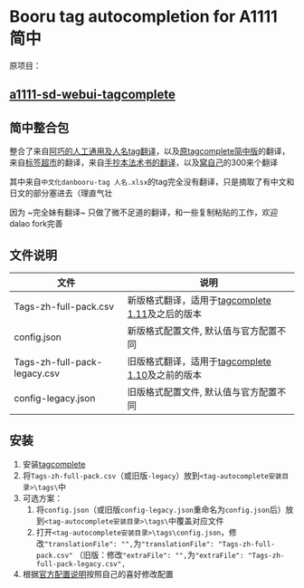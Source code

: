 # Booru tag autocompletion for A1111 简中

原项目：
## [a1111-sd-webui-tagcomplete](https://github.com/DominikDoom/a1111-sd-webui-tagcomplete)


## 简中整合包

整合了来自[阿巧的人工通用及人名tag翻译](https://ngabbs.com/read.php?tid=33869519)，以及[原tagcomplete简中版](https://github.com/sgmklp/tag-for-autocompletion-with-translation)的翻译，来自[标签超市](https://github.com/wfjsw/danbooru-diffusion-prompt-builder)的翻译，来自[手抄本法术书的翻译](https://docs.google.com/spreadsheets/d/14Gg1kIGWdZGXyCC8AgYVT0lqI6IivLzZOdIT3QMWwVI/)，以及[窝自己](https://github.com/byzod/a1111-sd-webui-tagcomplete-CN)的300来个翻译

其中来自`中文化danbooru-tag 人名.xlsx`的tag完全没有翻译，只是摘取了有中文和日文的部分塞进去（理直气壮

因为 ~完全妹有翻译~ 只做了微不足道的翻译，和一些复制粘贴的工作，欢迎dalao fork完善


## 文件说明

文件|说明
---|---
Tags-zh-full-pack.csv  | 新版格式翻译，适用于[tagcomplete 1.11](https://github.com/DominikDoom/a1111-sd-webui-tagcomplete/releases/tag/1.11.0)及之后的版本
config.json  | 新版格式配置文件, 默认值与官方配置不同
Tags-zh-full-pack-legacy.csv  | 旧版格式翻译，适用于[tagcomplete 1.10](https://github.com/DominikDoom/a1111-sd-webui-tagcomplete/releases/tag/1.10.1)及之前的版本
config-legacy.json| 旧版格式配置文件, 默认值与官方配置不同


## 安装

1. 安装[tagcomplete](https://github.com/DominikDoom/a1111-sd-webui-tagcomplete#installation)
2. 将`Tags-zh-full-pack.csv`（或旧版`-legacy`）放到`<tag-autocomplete安装目录>\tags\`中
3. 可选方案：
    1. 将`config.json`（或旧版`config-legacy.json`重命名为`config.json`后）放到`<tag-autocomplete安装目录>\tags\`中覆盖对应文件
    2. 打开`<tag-autocomplete安装目录>\tags\config.json`，修改`"translationFile": "",`为`"translationFile": "Tags-zh-full-pack.csv"` （旧版：修改`"extraFile": "",`为`"extraFile": "Tags-zh-full-pack-legacy.csv",`
4. 根据[官方配置说明](https://github.com/DominikDoom/a1111-sd-webui-tagcomplete#config)按照自己的喜好修改配置
